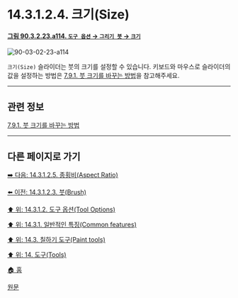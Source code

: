 # 14.3.1.2.4. 크기(Size)

<a id="90-03-02-23-a114"></a>

#### [그림 90.3.2.23.a114. `도구 옵션` → `그리기 붓` → `크기`](./90-03-02-23-paintbrush.md#90-03-02-23-a114)
![90-03-02-23-a114](https://github.com/wonder13662/gimp/assets/15767104/184fcad8-9cac-4838-aefd-c76e731b0be8)

`크기(Size)` 슬라이더는 붓의 크기를 설정할 수 있습니다. 키보드와 마우스로 슬라이더의 값을 설정하는 방법은 [7.9.1. 붓 크기를 바꾸는 방법](./07-09-01-how-to-change-the-size-of-a-brush.md)을 참고해주세요.

***

## 관련 정보

[7.9.1. 붓 크기를 바꾸는 방법](./07-09-01-how-to-change-the-size-of-a-brush.md)

***

## 다른 페이지로 가기

[➡️ 다음: 14.3.1.2.5. 종횡비(Aspect Ratio)](./14-03-01-02-05-aspect_ratio.md)

[⬅️ 이전: 14.3.1.2.3. 붓(Brush)](./14-03-01-02-03-brush.md)

[⬆️ 위: 14.3.1.2. 도구 옵션(Tool Options)](./14-03-01-02-00-tool_options.md)

[⬆️ 위: 14.3.1. 일반적인 특징(Common features)](./14-03-01-00-common-features.md)

[⬆️ 위: 14.3. 칠하기 도구(Paint tools)](./14-03-00-paint-tools.md)

[⬆️ 위: 14. 도구(Tools)](./14-00-tools.md)

[🏠 홈](./00-home.md)

[원문](https://docs.gimp.org/2.10/ko/gimp-tools-paint.html#)
